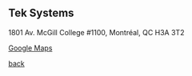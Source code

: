 ## Tek Systems

1801 Av. McGill College #1100, Montréal, QC H3A 3T2

[Google Maps](https://goo.gl/maps/4gE8E9XnAg9HFN2o9)

[back](./index.html)
